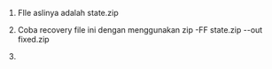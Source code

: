 1. FIle aslinya adalah state.zip
2. Coba recovery file ini dengan menggunakan
zip -FF state.zip --out fixed.zip

3. 

